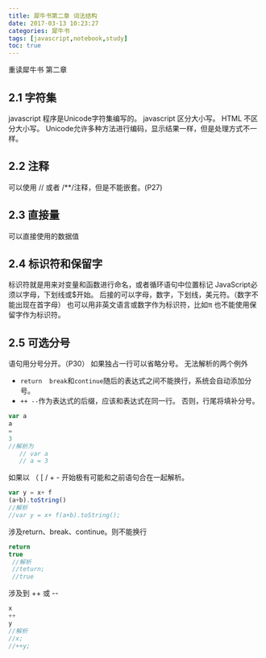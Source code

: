 ```yaml
---
title: 犀牛书第二章 词法结构
date: 2017-03-13 10:23:27
categories: 犀牛书
tags: [javascript,notebook,study]
toc: true
---
```


重读犀牛书 第二章 

<!-- more -->

## 2.1 字符集
  javascript 程序是Unicode字符集编写的。
  javascript 区分大小写。
  HTML 不区分大小写。
  Unicode允许多种方法进行编码，显示结果一样，但是处理方式不一样。

## 2.2 注释

  可以使用 // 或者 /**/注释，但是不能嵌套。(P27)

## 2.3 直接量

 可以直接使用的数据值

## 2.4 标识符和保留字

标识符就是用来对变量和函数进行命名，或者循环语句中位置标记
JavaScript必须以字母，下划线或$开始。
后接的可以字母，数字，下划线，美元符。（数字不能出现在首字母）
也可以用非英文语言或数字作为标识符，比如π
也不能使用保留字作为标识符。

## 2.5 可选分号

语句用分号分开。（P30）
如果独占一行可以省略分号。
无法解析的两个例外
  - `return  break`和`continue`随后的表达式之间不能换行，系统会自动添加分号。
  - `++ --`作为表达式的后缀，应该和表达式在同一行。 否则，行尾将填补分号。

```js
var a
a
=
3
//解析为
   // var a
   // a = 3
```

如果以  （ [ / + - 开始极有可能和之前语句合在一起解析。
```js
var y = x+ f
(a+b).toString()
//解析
//var y = x+ f(a+b).toString();
```


涉及return、break、continue。则不能换行

```js
return
true
 //解析
 //teturn;
 //true
```

涉及到 ++ 或 --

```js
x
++
y
//解析
//x;
//++y;
```

